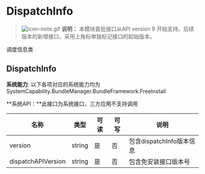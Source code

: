# DispatchInfo



> ![icon-note.gif](public_sys-resources/icon-note.gif) **说明：**
> 本模块首批接口从API version 9 开始支持。后续版本的新增接口，采用上角标单独标记接口的起始版本。



调度信息类

## DispatchInfo

**系统能力**: 以下各项对应的系统能力均为SystemCapability.BundleManager.BundleFramework.FreeInstall

**系统API：**此接口为系统接口，三方应用不支持调用

| 名称               | 类型   | 可读 | 可写 | 说明                     |
| ------------------ | ------ | ---- | ---- | ------------------------ |
| version            | string | 是   | 否   | 包含dispatchInfo版本信息 |
| dispatchAPIVersion | string | 是   | 否   | 包含免安装接口版本号     |


